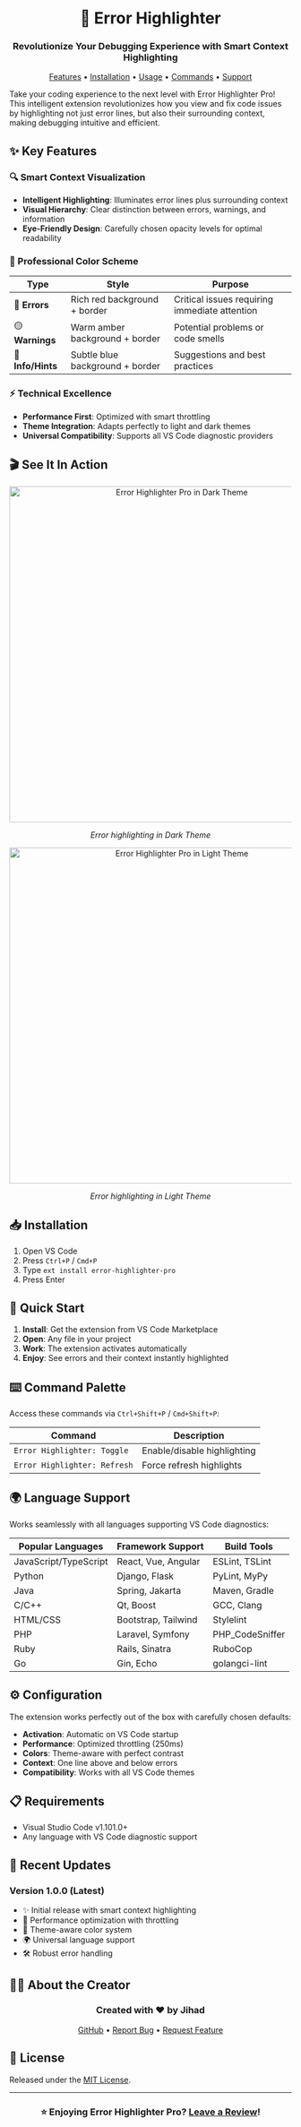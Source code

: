 <div align="center">

# 🎯 Error Highlighter

### Revolutionize Your Debugging Experience with Smart Context Highlighting

[Features](#-features) • [Installation](#-installation) • [Usage](#-usage) • [Commands](#%EF%B8%8F-commands) • [Support](#-support)


</div>

Take your coding experience to the next level with Error Highlighter Pro! This intelligent extension revolutionizes how you view and fix code issues by highlighting not just error lines, but also their surrounding context, making debugging intuitive and efficient.

## ✨ Key Features

### 🔍 Smart Context Visualization
- **Intelligent Highlighting**: Illuminates error lines plus surrounding context
- **Visual Hierarchy**: Clear distinction between errors, warnings, and information
- **Eye-Friendly Design**: Carefully chosen opacity levels for optimal readability

### 🎨 Professional Color Scheme
| Type | Style | Purpose |
|------|--------|---------|
| 🔴 **Errors** | Rich red background + border | Critical issues requiring immediate attention |
| 🟡 **Warnings** | Warm amber background + border | Potential problems or code smells |
| 🔵 **Info/Hints** | Subtle blue background + border | Suggestions and best practices |

### ⚡ Technical Excellence
- **Performance First**: Optimized with smart throttling
- **Theme Integration**: Adapts perfectly to light and dark themes
- **Universal Compatibility**: Supports all VS Code diagnostic providers

## 🎬 See It In Action

<div align="center">
<img src="images/demo-dark.gif" alt="Error Highlighter Pro in Dark Theme" width="600"/>

*Error highlighting in Dark Theme*

<img src="images/demo-light.gif" alt="Error Highlighter Pro in Light Theme" width="600"/>

*Error highlighting in Light Theme*
</div>

## 📥 Installation

1. Open VS Code
2. Press `Ctrl+P` / `Cmd+P`
3. Type `ext install error-highlighter-pro`
4. Press Enter

## 🚀 Quick Start

1. **Install**: Get the extension from VS Code Marketplace
2. **Open**: Any file in your project
3. **Work**: The extension activates automatically
4. **Enjoy**: See errors and their context instantly highlighted

## ⌨️ Command Palette

Access these commands via `Ctrl+Shift+P` / `Cmd+Shift+P`:

| Command | Description |
|---------|-------------|
| `Error Highlighter: Toggle` | Enable/disable highlighting |
| `Error Highlighter: Refresh` | Force refresh highlights |

## 🌍 Language Support

Works seamlessly with all languages supporting VS Code diagnostics:

<div align="center">

| Popular Languages | Framework Support | Build Tools |
|------------------|-------------------|-------------|
| JavaScript/TypeScript | React, Vue, Angular | ESLint, TSLint |
| Python | Django, Flask | PyLint, MyPy |
| Java | Spring, Jakarta | Maven, Gradle |
| C/C++ | Qt, Boost | GCC, Clang |
| HTML/CSS | Bootstrap, Tailwind | Stylelint |
| PHP | Laravel, Symfony | PHP_CodeSniffer |
| Ruby | Rails, Sinatra | RuboCop |
| Go | Gin, Echo | golangci-lint |

</div>

## ⚙️ Configuration

The extension works perfectly out of the box with carefully chosen defaults:

- **Activation**: Automatic on VS Code startup
- **Performance**: Optimized throttling (250ms)
- **Colors**: Theme-aware with perfect contrast
- **Context**: One line above and below errors
- **Compatibility**: Works with all VS Code themes

## 📋 Requirements

- Visual Studio Code v1.101.0+
- Any language with VS Code diagnostic support

## 🔄 Recent Updates

### Version 1.0.0 (Latest)
- ✨ Initial release with smart context highlighting
- 🚀 Performance optimization with throttling
- 🎨 Theme-aware color system
- 🌍 Universal language support
- 🛠️ Robust error handling

## 👨‍💻 About the Creator

<div align="center">

### Created with ❤️ by Jihad

[GitHub](https://github.com/jihadXYZ) • [Report Bug](https://github.com/jihadXYZ/error-highlighter-pro/issues) • [Request Feature](https://github.com/jihadXYZ/error-highlighter-pro/issues)

</div>

## 📄 License

Released under the [MIT License](LICENSE).

---

<div align="center">

### ⭐ Enjoying Error Highlighter Pro? [Leave a Review](https://marketplace.visualstudio.com/items?itemName=error-highlighter-pro/reviews)!

</div>
